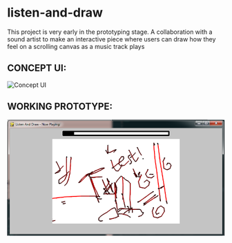 # listen-and-draw

This project is very early in the prototyping stage.
A collaboration with a sound artist to make an interactive piece where users can draw how they feel on a scrolling canvas as a music track plays

CONCEPT UI:
----------
![Concept UI](demoUItemplate.png)

WORKING PROTOTYPE:
--------------
![Current Prototype](prototypeUItext.png)

